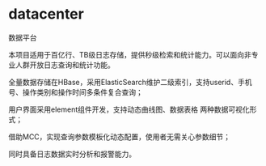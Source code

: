 # datacenter
数据平台

本项目适用于百亿行、TB级日志存储，提供秒级检索和统计能力。可以面向非专业人群开放日志查询和统计功能。

全量数据存储在HBase，采用ElasticSearch维护二级索引，支持userid、手机号、操作类别和操作时间多条件复合查询；

用户界面采用element组件开发，支持动态曲线图、数据表格 两种数据可视化形式；

借助MCC，实现查询参数模板化动态配置，使用者无需关心参数细节；

同时具备日志数据实时分析和报警能力。
